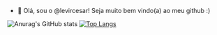 - 👋 Olá, sou o  @levircesar! Seja muito bem vindo(a) ao meu github :)

<!---
levircesar/levircesar is a ✨ special ✨ repository because its `README.md` (this file) appears on your GitHub profile.
You can click the Preview link to take a look at your changes.
--->

![Anurag's GitHub stats](https://github-readme-stats.vercel.app/api?username=levircesar&hide=contribs,prs)
[![Top Langs](https://github-readme-stats.vercel.app/api/top-langs/?username=levircesar&layout=compact)](https://github.com/anuraghazra/github-readme-stats)

